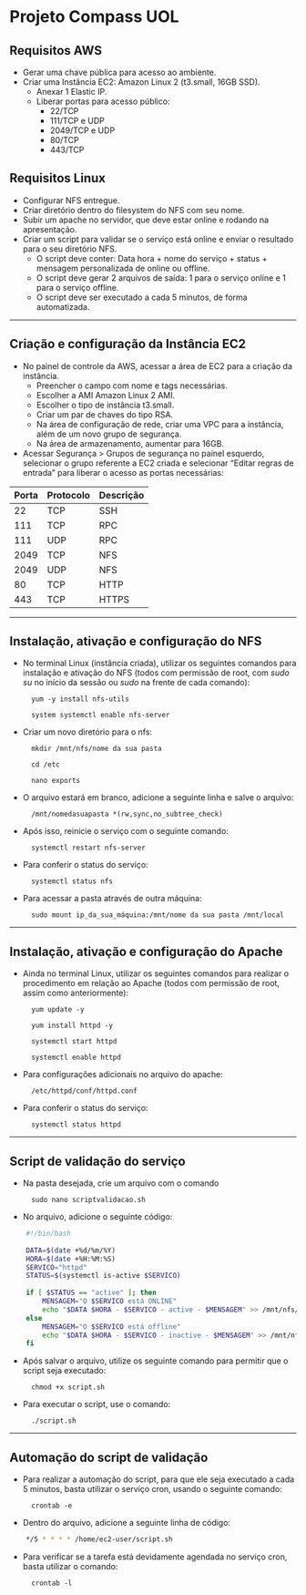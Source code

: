 # Projeto Compass UOL

## Requisitos AWS

- Gerar uma chave pública para acesso ao ambiente.
- Criar uma Instância EC2: Amazon Linux 2 (t3.small, 16GB SSD).
    - Anexar 1 Elastic IP.
    - Liberar portas para acesso público:
        - 22/TCP
        - 111/TCP e UDP
        - 2049/TCP e UDP
        - 80/TCP
        - 443/TCP

## Requisitos Linux

- Configurar NFS entregue.
- Criar diretório dentro do filesystem do NFS com seu nome.
- Subir um apache no servidor, que deve estar online e rodando na apresentação.
- Criar um script para validar se o serviço está online e enviar o resultado para o seu diretório NFS.
    - O script deve conter: Data hora + nome do serviço + status + mensagem personalizada de online ou offline.
    - O script deve gerar 2 arquivos de saída: 1 para o serviço online e 1 para o serviço offline.
    - O script deve ser executado a cada 5 minutos, de forma automatizada.


-----------------------------------------------------------------


## Criação e configuração da Instância EC2

- No painel de controle da AWS, acessar a área de EC2 para a criação da instância.
    - Preencher o campo com nome e tags necessárias.
    - Escolher a AMI Amazon Linux 2 AMI.
    - Escolher o tipo de instância t3.small.
    - Criar um par de chaves do tipo RSA.
    - Na área de configuração de rede, criar uma VPC para a instância, além de um novo grupo de segurança.
    - Na área de armazenamento, aumentar para 16GB.
- Acessar Segurança > Grupos de segurança no painel esquerdo, selecionar o grupo referente a EC2 criada e selecionar “Editar regras de entrada” para liberar o acesso as portas necessárias:

| Porta | Protocolo | Descrição |
| --- | --- | --- |
| 22 | TCP | SSH |
| 111 | TCP | RPC |
| 111 | UDP | RPC |
| 2049 | TCP | NFS |
| 2049 | UDP | NFS |
| 80 | TCP | HTTP |
| 443 | TCP | HTTPS |


-----------------------------------------------------------------


## Instalação, ativação e configuração do NFS

- No terminal Linux (instância criada), utilizar os seguintes comandos para instalação e ativação do NFS (todos com permissão de root, com *sudo su* no início da sessão ou *sudo* na frente de cada comando):

        yum -y install nfs-utils

        system systemctl enable nfs-server

- Criar um novo diretório para o nfs:

        mkdir /mnt/nfs/nome da sua pasta   

        cd /etc

        nano exports

- O arquivo estará em branco, adicione a seguinte linha e salve o arquivo:

        /mnt/nomedasuapasta *(rw,sync,no_subtree_check)

- Após isso, reinicie o serviço com o seguinte comando:

        systemctl restart nfs-server

- Para conferir o status do serviço:

        systemctl status nfs

- Para acessar a pasta através de outra máquina:

        sudo mount ip_da_sua_máquina:/mnt/nome da sua pasta /mnt/local


-----------------------------------------------------------------


## Instalação, ativação e configuração do Apache

- Ainda no terminal Linux, utilizar os seguintes comandos para realizar o procedimento em relação ao Apache (todos com permissão de root, assim como anteriormente):

        yum update -y

        yum install httpd -y

        systemctl start httpd

        systemctl enable httpd

- Para configurações adicionais no arquivo do apache:

        /etc/httpd/conf/httpd.conf

- Para conferir o status do serviço:

        systemctl status httpd


-----------------------------------------------------------------


## Script de validação do serviço

- Na pasta desejada, crie um arquivo com o comando

        sudo nano scriptvalidacao.sh

- No arquivo, adicione o seguinte código:

```bash
    #!/bin/bash
    
    DATA=$(date +%d/%m/%Y)
    HORA=$(date +%H:%M:%S)
    SERVICO="httpd"
    STATUS=$(systemctl is-active $SERVICO)
   
    if [ $STATUS == "active" ]; then
        MENSAGEM="O $SERVICO está ONLINE"
        echo "$DATA $HORA - $SERVICO - active - $MENSAGEM" >> /mnt/nfs/nome_da_sua_pasta/online.txt
    else
        MENSAGEM="O $SERVICO está offline"
        echo "$DATA $HORA - $SERVICO - inactive - $MENSAGEM" >> /mnt/nfs/anome_da_sua_pasta/offline.txt
    fi
```

- Após salvar o arquivo, utilize os seguinte comando para permitir que o script seja executado:
    
        chmod +x script.sh
    
- Para executar o script, use o comando:
    
        ./script.sh


-----------------------------------------------------------------


## Automação do script de validação

- Para realizar a automação do script, para que ele seja executado a cada 5 minutos, basta utilizar o serviço cron, usando o seguinte comando:
        
        crontab -e

- Dentro do arquivo, adicione a seguinte linha de código:

```bash
    */5 * * * * /home/ec2-user/script.sh
```
- Para verificar se a tarefa está devidamente agendada no serviço cron, basta utilizar o comando:

        crontab -l